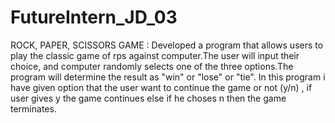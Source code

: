 # FutureIntern_JD_03
ROCK, PAPER, SCISSORS GAME : Developed a program that allows users to play the classic game of rps against computer.The user will input their choice, and computer randomly selects one of the three options.The program will determine the result as "win" or "lose" or "tie".
In this program i have given option that the user want to continue the game or not (y/n) , if user gives y the game continues else if he choses n then the game terminates.
